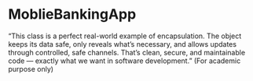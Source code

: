 # MoblieBankingApp
“This class is a perfect real-world example of encapsulation. The object keeps its data safe, only reveals what’s necessary, and allows updates through controlled, safe channels. That’s clean, secure, and maintainable code — exactly what we want in software development.” (For academic purpose only)

